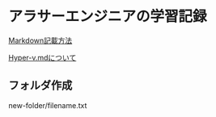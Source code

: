 # アラサーエンジニアの学習記録

[Markdown記載方法](./how-to-markdown.md)

[Hyper-v.mdについて](./hyper-v/basic.md)


## フォルダ作成
new-folder/filename.txt

